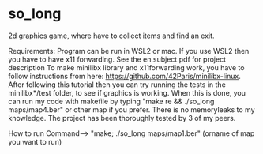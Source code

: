 # so_long
2d graphics game, where have to collect items and find an exit.

Requirements:
Program can be run in WSL2 or mac. If you use WSL2 then you have to have x11 forwarding.
See the en.subject.pdf for project description
To make minilibx library and x11forwarding work, you have to follow instructions from here: https://github.com/42Paris/minilibx-linux.
After following this tutorial then you can try running the tests in the minilibx*/test folder, to see if graphics is working.
When this is done, you can run my code with makefile by typing "make re && ./so_long maps/map4.ber" or other map if you prefer.
There is no memoryleaks to my knowledge. The project has been thoroughly tested by 3 of my peers.

How to run
Command--> "make; ./so_long maps/map1.ber" (orname of map you want to run)
